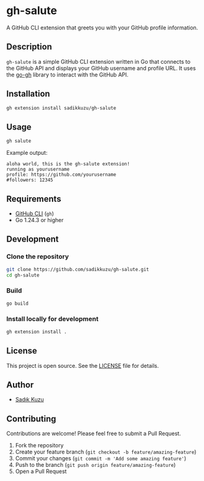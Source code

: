 # gh-salute

A GitHub CLI extension that greets you with your GitHub profile information.

## Description

`gh-salute` is a simple GitHub CLI extension written in Go that connects to the GitHub API and displays your GitHub username and profile URL. It uses the [go-gh](https://github.com/cli/go-gh) library to interact with the GitHub API.

## Installation

```bash
gh extension install sadikkuzu/gh-salute
```

## Usage

```bash
gh salute
```

Example output:
```
aloha world, this is the gh-salute extension!
running as yourusername
profile: https://github.com/yourusername
#followers: 12345
```

## Requirements

- [GitHub CLI](https://cli.github.com/) (`gh`)
- Go 1.24.3 or higher

## Development

### Clone the repository

```bash
git clone https://github.com/sadikkuzu/gh-salute.git
cd gh-salute
```

### Build

```bash
go build
```

### Install locally for development

```bash
gh extension install .
```

## License

This project is open source. See the [LICENSE](LICENSE) file for details.

## Author

- [Sadık Kuzu](https://github.com/sadikkuzu)

## Contributing

Contributions are welcome! Please feel free to submit a Pull Request.

1. Fork the repository
2. Create your feature branch (`git checkout -b feature/amazing-feature`)
3. Commit your changes (`git commit -m 'Add some amazing feature'`)
4. Push to the branch (`git push origin feature/amazing-feature`)
5. Open a Pull Request
